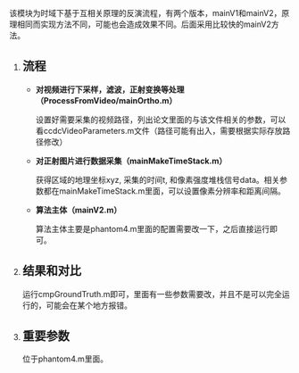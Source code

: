该模块为时域下基于互相关原理的反演流程，有两个版本，mainV1和mainV2，原理相同而实现方法不同，可能也会造成效果不同。后面采用比较快的mainV2方法。

1. ## 流程

   - **对视频进行下采样，滤波，正射变换等处理（ProcessFromVideo/mainOrtho.m）**

     设置好需要采集的视频路径，列出论文里面的与该文件相关的参数，可以看ccdcVideoParameters.m文件（路径可能有出入，需要根据实际存放路径修改）

   - **对正射图片进行数据采集（mainMakeTimeStack.m）**

     获得区域的地理坐标xyz, 采集的时间t, 和像素强度堆栈信号data。相关参数都在mainMakeTimeStack.m里面，可以设置像素分辨率和距离间隔。

   - **算法主体（mainV2.m）**

     算法主体主要是phantom4.m里面的配置需要改一下，之后直接运行即可。

2. ## 结果和对比

   运行cmpGroundTruth.m即可，里面有一些参数需要改，并且不是可以完全运行的，可能会在某个地方报错。
   
3. ## 重要参数

   位于phantom4.m里面。
